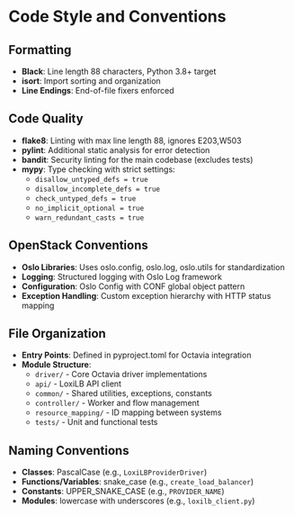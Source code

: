 # Code Style and Conventions

## Formatting
- **Black**: Line length 88 characters, Python 3.8+ target
- **isort**: Import sorting and organization
- **Line Endings**: End-of-file fixers enforced

## Code Quality
- **flake8**: Linting with max line length 88, ignores E203,W503
- **pylint**: Additional static analysis for error detection
- **bandit**: Security linting for the main codebase (excludes tests)
- **mypy**: Type checking with strict settings:
  - `disallow_untyped_defs = true`
  - `disallow_incomplete_defs = true`
  - `check_untyped_defs = true`
  - `no_implicit_optional = true`
  - `warn_redundant_casts = true`

## OpenStack Conventions
- **Oslo Libraries**: Uses oslo.config, oslo.log, oslo.utils for standardization
- **Logging**: Structured logging with Oslo Log framework
- **Configuration**: Oslo Config with CONF global object pattern
- **Exception Handling**: Custom exception hierarchy with HTTP status mapping

## File Organization
- **Entry Points**: Defined in pyproject.toml for Octavia integration
- **Module Structure**: 
  - `driver/` - Core Octavia driver implementations
  - `api/` - LoxiLB API client
  - `common/` - Shared utilities, exceptions, constants
  - `controller/` - Worker and flow management
  - `resource_mapping/` - ID mapping between systems
  - `tests/` - Unit and functional tests

## Naming Conventions
- **Classes**: PascalCase (e.g., `LoxiLBProviderDriver`)
- **Functions/Variables**: snake_case (e.g., `create_load_balancer`)
- **Constants**: UPPER_SNAKE_CASE (e.g., `PROVIDER_NAME`)
- **Modules**: lowercase with underscores (e.g., `loxilb_client.py`)